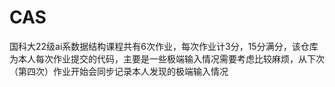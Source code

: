 # CAS
国科大22级ai系数据结构课程共有6次作业，每次作业计3分，15分满分，该仓库为本人每次作业提交的代码，主要是一些极端输入情况需要考虑比较麻烦，从下次（第四次）作业开始会同步记录本人发现的极端输入情况
